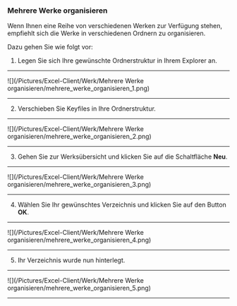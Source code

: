 ### Mehrere Werke organisieren

Wenn Ihnen eine Reihe von verschiedenen Werken zur Verfügung stehen, empfiehlt sich die Werke in verschiedenen Ordnern zu organisieren.  

Dazu gehen Sie wie folgt vor:

1) Legen Sie sich Ihre gewünschte Ordnerstruktur in Ihrem Explorer an. 

---
![](/Pictures/Excel-Client/Werk/Mehrere Werke organisieren/mehrere_werke_organisieren_1.png)

---


2) Verschieben Sie Keyfiles in Ihre Ordnerstruktur.

---
![](/Pictures/Excel-Client/Werk/Mehrere Werke organisieren/mehrere_werke_organisieren_2.png)

---

3) Gehen Sie zur Werksübersicht und klicken Sie auf die Schaltfläche **Neu**.

---
![](/Pictures/Excel-Client/Werk/Mehrere Werke organisieren/mehrere_werke_organisieren_3.png)  

---

4) Wählen Sie Ihr gewünschtes Verzeichnis und klicken Sie auf den Button **OK**.  

---
![](/Pictures/Excel-Client/Werk/Mehrere Werke organisieren/mehrere_werke_organisieren_4.png)

---

5) Ihr Verzeichnis wurde nun hinterlegt. 

--- 
![](/Pictures/Excel-Client/Werk/Mehrere Werke organisieren/mehrere_werke_organisieren_5.png)

---